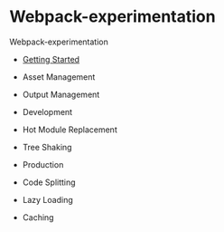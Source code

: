 # Webpack-experimentation
Webpack-experimentation

- [Getting Started](https://github.com/edgarfinn/Webpack-experimentation/tree/getting-started)

- Asset Management
- Output Management
- Development
- Hot Module Replacement
- Tree Shaking
- Production
- Code Splitting
- Lazy Loading
- Caching
